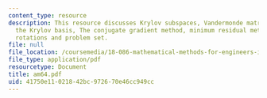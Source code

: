 ```yaml
---
content_type: resource
description: This resource discusses Krylov subspaces, Vandermonde matrix, orthogonalizing
  the Krylov basis, The conjugate gradient method, minimum residual methods, Givens
  rotations and problem set.
file: null
file_location: /coursemedia/18-086-mathematical-methods-for-engineers-ii-spring-2006/41750e11021842bc972670e46cc949cc_am64.pdf
file_type: application/pdf
resourcetype: Document
title: am64.pdf
uid: 41750e11-0218-42bc-9726-70e46cc949cc
---
```

